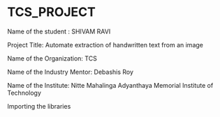 # TCS_PROJECT

Name of the student : SHIVAM RAVI

Project Title: Automate extraction of handwritten text from an image

Name of the Organization: TCS

Name of the Industry Mentor: Debashis Roy

Name of the Institute: Nitte Mahalinga Adyanthaya Memorial Institute of Technology

Importing the libraries
